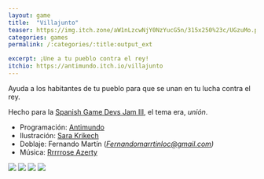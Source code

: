 ```yaml
---
layout: game
title:  "Villajunto"
teaser: https://img.itch.zone/aW1nLzcwNjY0NzYucG5n/315x250%23c/UGzuMo.png
categories: games
permalink: /:categories/:title:output_ext

excerpt: ¡Une a tu pueblo contra el rey!
itchio: https://antimundo.itch.io/villajunto
---
```


Ayuda a los habitantes de tu pueblo para que se unan en tu lucha contra el rey.

Hecho para la [Spanish Game Devs Jam III](https://itch.io/jam/spain-game-devs-jam-iii), el tema era, *unión*.

* Programación: [Antimundo](https://antimundo.itch.io/)
* Ilustración: [Sara Krikech](https://www.instagram.com/krikeshh/)
* Doblaje: Fernando Martín (*Fernandomarrtinloc@gmail.com)*
* Música: [Rrrrrose Azerty](https://loyaltyfreakmusic.com/)

<div class="img-container">
    <img src="https://img.itch.zone/aW1hZ2UvMTIwODc5Mi83MDY4NjEzLnBuZw==/original/XDj34u.png">
    <img src="https://img.itch.zone/aW1hZ2UvMTIwODc5Mi83MDY4NjE0LnBuZw==/original/Dblxcf.png">
    <img src="https://img.itch.zone/aW1hZ2UvMTIwODc5Mi83MDY4NjE1LnBuZw==/original/%2Bcuseg.png">
    <img src="https://img.itch.zone/aW1hZ2UvMTIwODc5Mi83MDY4NjEyLnBuZw==/original/VDVLo4.png">
</div>
